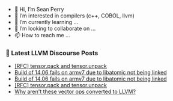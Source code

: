 - 👋 Hi, I’m Sean Perry
- 👀 I’m interested in compilers (c++, COBOL, llvm)
- 🌱 I’m currently learning ...
- 💞️ I’m looking to collaborate on ...
- 📫 How to reach me ...

<!---
s66perry/s66perry is a ✨ special ✨ repository because its `README.md` (this file) appears on your GitHub profile.
You can click the Preview link to take a look at your changes.
--->
### 📕 Latest LLVM Discourse Posts

<!-- DISCOURSE-LLVM:START -->
- [[RFC] tensor.pack and tensor.unpack](https://discourse.llvm.org/t/rfc-tensor-pack-and-tensor-unpack/66408?page=2#post_30)
- [Build of 14.06 fails on armv7 due to libatomic not being linked](https://discourse.llvm.org/t/build-of-14-06-fails-on-armv7-due-to-libatomic-not-being-linked/67091#post_3)
- [Build of 14.06 fails on armv7 due to libatomic not being linked](https://discourse.llvm.org/t/build-of-14-06-fails-on-armv7-due-to-libatomic-not-being-linked/67091#post_2)
- [[RFC] tensor.pack and tensor.unpack](https://discourse.llvm.org/t/rfc-tensor-pack-and-tensor-unpack/66408?page=2#post_29)
- [Why aren&#39;t these vector ops converted to LLVM?](https://discourse.llvm.org/t/why-arent-these-vector-ops-converted-to-llvm/67092#post_2)
<!-- DISCOURSE-LLVM:END -->
